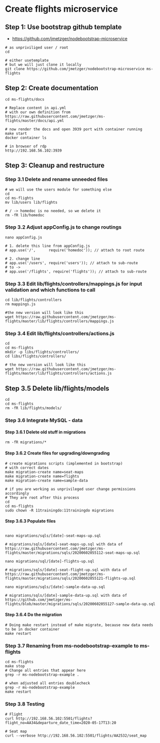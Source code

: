 # Create flights microservice

## Step 1: Use bootstrap github template 

  * https://github.com/jmetzger/nodebootstrap-microservice

```
# as unpriviliged user / root
cd
```

```
# either usetemplate
# but we will just clone it locally
git clone https://github.com/jmetzger/nodebootstrap-microservice ms-flights
```

## Step 2: Create documentation 

```
cd ms-flights/docs
```

```
# Replace content in api.yml
# with our own definition from
https://raw.githubusercontent.com/jmetzger/ms-flights/master/docs/api.yml
```

```
# now render the docs and open 3939 port with container running
make start
docker container ls 
```

```
# in browser of rdp
http://192.168.56.102:3939
```

## Step 3: Cleanup and restructure 

### Step 3.1 Delete and rename unneeded files 

```
# we will use the users module for something else 
cd
cd ms-flights
mv lib/users lib/flights
```

```
# / -> homedoc is no needed, so we delete it
rm -fR lib/homedoc
```

### Step 3.2 Adjust appConfig.js to change routings 

```
nano appConfig.js 
```

```
# 1. delete this line from appConfig.js
# app.use('/',      require('homedoc')); // attach to root route

# 2. change line
# app.use('/users', require('users')); // attach to sub-route
# to ->
# app.use('/flights', require('flights')); // attach to sub-route
```

### Step 3.3 Edit lib/flights/controllers/mappings.js for input validation and which functions to call

```
cd lib/flights/controllers
rm mappings.js
```

```
#the new version will look like this
wget https://raw.githubusercontent.com/jmetzger/ms-flights/master/lib/flights/controllers/mappings.js
```
### Step 3.4 Edit lib/flights/controllers/actions.js  

```
cd
cd ms-flights
mkdir -p libs/flights/controllers/
cd libs/flights/controllers/
```

```
# the new version will look like this
wget https://raw.githubusercontent.com/jmetzger/ms-flights/master/lib/flights/controllers/actions.js
```

## Step 3.5 Delete lib/flights/models 

```
cd
cd ms-flights
rm -fR lib/flights/models/
```

### Step 3.6 Integrate MySQL - data 

#### Step 3.6.1 Delete old stuff in migrations 

```
rm -fR migrations/* 
```

#### Step 3.6.2 Create files for upgrading/downgrading

```
# create migrations scripts (implemented in bootstrap)
# with correct dates 
make migration-create name=seat-maps
make migration-create name=flights
make migration-create name=sample-data
```

```
# if you are working as unprivileged user change permissions accordingly
# They are root after this process
cd
cd ms-flights
sudo chown -R 11trainingdo:11trainingdo migrations
```

#### Step 3.6.3 Populate files 

```

nano migrations/sqls/[date]-seat-maps-up.sql
```

```
# migrations/sqls/[date]-seat-maps-up.sql with data of
https://raw.githubusercontent.com/jmetzger/ms-flights/master/migrations/sqls/20200602055112-seat-maps-up.sql
````


```
nano migrations/sql/[date]-flights-up.sql 
```

```
# migrations/sqls/[date]-seat-flight-up.sql with data of
https://raw.githubusercontent.com/jmetzger/ms-flights/master/migrations/sqls/20200602055121-flights-up.sql
```

```
nano migrations/sqls/[date]-sample-data-up.sql
```

```
# migrations/sqls/[date]-sample-data-up.sql with data of
https://github.com/jmetzger/ms-flights/blob/master/migrations/sqls/20200602055127-sample-data-up.sql
```


#### Step 3.6.4 Do the migration 

```
# Doing make restart instead of make migrate, because new data needs to be in docker container
make restart
```

### Step 3.7 Renaming from ms-nodebootstrap-example to ms-flights 

```
cd ms-flights
make stop
# Change all entries that appear here
grep -r ms-nodebootstrap-example .
```

```
# when adjusted all entries doublecheck
grep -r ms-nodebootstrap-example
make restart
```

### Step 3.8 Testing 

```
# Flight 
curl http://192.168.56.102:5501/flights?flight_no=AA34&departure_date_time=2020-05-17T13:20
```

```
# Seat map
curl --verbose http://192.168.56.102:5501/flights/AA2532/seat_map
```
